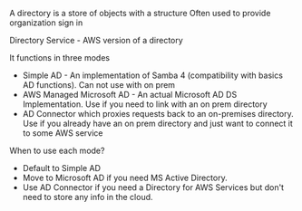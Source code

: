 A directory is a store of objects with a structure
	Often used to provide organization sign in

Directory Service - AWS version of a directory

It functions in three modes
- Simple AD - An implementation of Samba 4 (compatibility with basics AD functions). Can not use with on prem
- AWS Managed Microsoft AD - An actual Microsoft AD DS Implementation. Use if you need to link with an on prem directory
- AD Connector which proxies requests back to an on-premises directory. Use if you already have an on prem directory and just want to connect it to some AWS service

When to use each mode?
* Default to Simple AD
* Move to Microsoft AD if you need MS Active Directory.
* Use AD Connector if you need a Directory for AWS Services but don't need to store any info in the cloud.